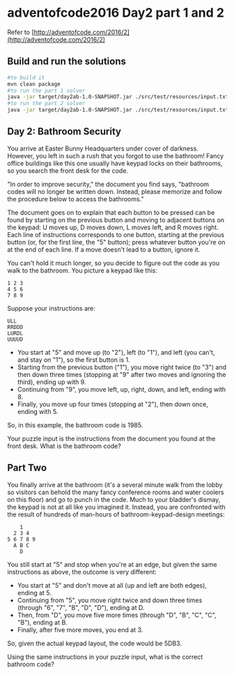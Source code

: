 # adventofcode2016 Day2 part 1 and 2
Refer to [http://adventofcode.com/2016/2](http://adventofcode.com/2016/2)

## Build and run the solutions
```bash
#to build it
mvn clean package
#to run the part 1 solver
java -jar target/day2ab-1.0-SNAPSHOT.jar ./src/test/resources/input.txt false
#to run the part 2 solver
java -jar target/day2ab-1.0-SNAPSHOT.jar ./src/test/resources/input.txt true
```

## Day 2: Bathroom Security

You arrive at Easter Bunny Headquarters under cover of darkness. However, you left in such a rush that you forgot to use the bathroom! Fancy office buildings like this one usually have keypad locks on their bathrooms, so you search the front desk for the code.

"In order to improve security," the document you find says, "bathroom codes will no longer be written down. Instead, please memorize and follow the procedure below to access the bathrooms."

The document goes on to explain that each button to be pressed can be found by starting on the previous button and moving to adjacent buttons on the keypad: U moves up, D moves down, L moves left, and R moves right. Each line of instructions corresponds to one button, starting at the previous button (or, for the first line, the "5" button); press whatever button you're on at the end of each line. If a move doesn't lead to a button, ignore it.

You can't hold it much longer, so you decide to figure out the code as you walk to the bathroom. You picture a keypad like this:

    1 2 3
    4 5 6
    7 8 9

Suppose your instructions are:

    ULL
    RRDDD
    LURDL
    UUUUD

 -    You start at "5" and move up (to "2"), left (to "1"), and left (you can't, and stay on "1"), so the first button is 1.
 -    Starting from the previous button ("1"), you move right twice (to "3") and then down three times (stopping at "9" after two moves and ignoring the third), ending up with 9.
 -    Continuing from "9", you move left, up, right, down, and left, ending with 8.
 -    Finally, you move up four times (stopping at "2"), then down once, ending with 5.

So, in this example, the bathroom code is 1985.

Your puzzle input is the instructions from the document you found at the front desk. What is the bathroom code?

## Part Two

You finally arrive at the bathroom (it's a several minute walk from the lobby so visitors can behold the many fancy conference rooms and water coolers on this floor) and go to punch in the code. Much to your bladder's dismay, the keypad is not at all like you imagined it. Instead, you are confronted with the result of hundreds of man-hours of bathroom-keypad-design meetings:

        1
      2 3 4
    5 6 7 8 9
      A B C
        D

You still start at "5" and stop when you're at an edge, but given the same instructions as above, the outcome is very different:

 -    You start at "5" and don't move at all (up and left are both edges), ending at 5.
 -    Continuing from "5", you move right twice and down three times (through "6", "7", "B", "D", "D"), ending at D.
 -    Then, from "D", you move five more times (through "D", "B", "C", "C", "B"), ending at B.
 -    Finally, after five more moves, you end at 3.

So, given the actual keypad layout, the code would be 5DB3.

Using the same instructions in your puzzle input, what is the correct bathroom code?
